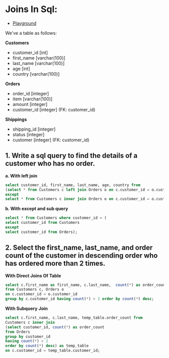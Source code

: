 # Joins In Sql:

- [Playground](https://www.programiz.com/sql/online-compiler/)

We've a table as follows:

**Customers**
- customer_id [int]
- first_name [varchar(100)]
- last_name [varchar(100)]
- age [int]
- country [varchar(100)]

**Orders**
- order_id [integer]
- item [varchar(100)]
- amount [integer]
- customer_id [integer] (FK: customer_id)

**Shippings**
- shipping_id [integer]
- status [integer]
- customer [integer] (FK: customer_id)


## 1. Write a sql query to find the details of a customer who has no order.

**a. With left join**
```sql
select customer_id, first_name, last_name, age, country from
(select * from Customers c left join Orders o on c.customer_id = o.customer_id
except
select * from Customers c inner join Orders o on c.customer_id = o.customer_id);
```
**b. With except and sub query**
```sql
select * from Customers where customer_id = (
select customer_id from Customers
except
select customer_id from Orders);
```

## 2. Select the first_name, last_name, and order count of the customer in descending order who has ordered more than 2 times.

**With Direct Joins Of Table**
```sql
select c.first_name as first_name, c.last_name,  count(*) as order_count
from Customers c, Orders o
on c.customer_id = o.customer_id
group by c.customer_id having count(*) > 2 order by count(*) desc;
```

**With Subquery Join**
```sql
select c.first_name, c.last_name, temp_table.order_count from 
Customers c inner join
(select customer_id, count(*) as order_count 
from Orders 
group by customer_id 
having count(*) > 2 
order by count(*) desc) as temp_table
on c.customer_id = temp_table.customer_id;
```

